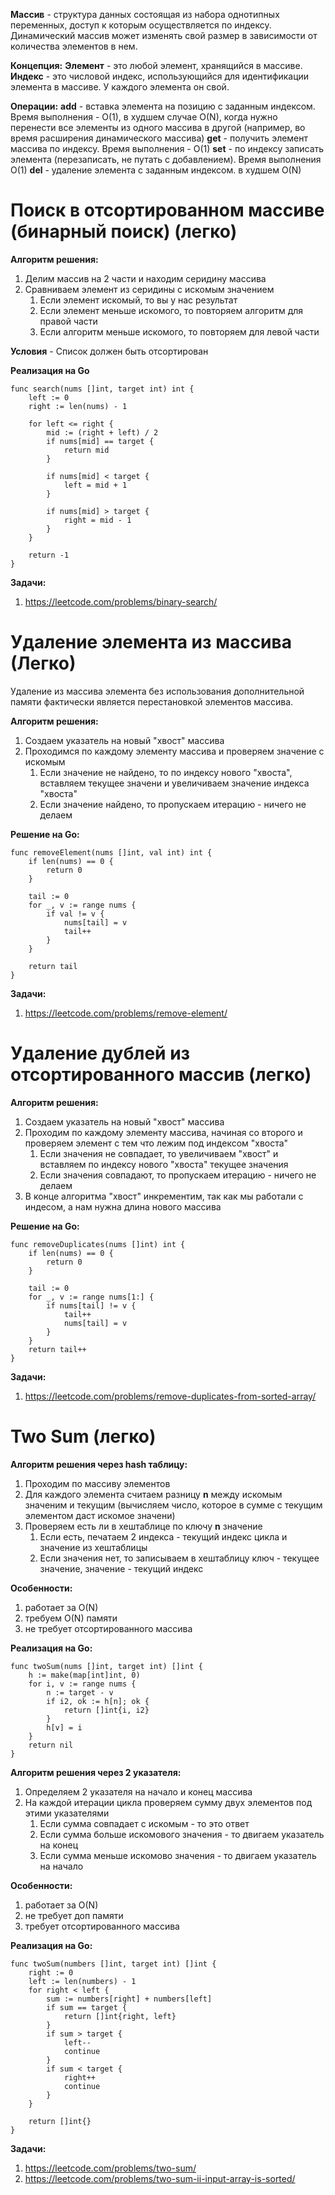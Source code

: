**Массив** - структура данных состоящая из набора однотипных переменных, доступ к которым осуществляется по индексу. Динамический массив может изменять свой размер в зависимости от количества элементов в нем.

**Концепция:**
**Элемент** - это любой элемент, хранящийся в массиве.
**Индекс** - это числовой индекс, использующийся для идентификации элемента в массиве. У каждого элемента он свой.

**Операции:**
**add** - вставка элемента на позицию с заданным индексом. Время выполнения - O(1), в худшем случае O(N), когда нужно перенести все элементы из одного массива в другой (например, во время расширения динамического массива)
**get** - получить элемент массива по индексу. Время выполнения - O(1)
**set** - по индексу записать элемента (перезаписать, не путать с добавлением). Время выполнения O(1)
**del** - удаление элемента с заданным индексом. в худшем O(N)

# Поиск в отсортированном массиве (бинарный поиск) (легко)

**Алгоритм решения:**
1) Делим массив на 2 части и находим серидину массива
2) Сравниваем элемент из серидины с искомым значением
	1) Если элемент искомый, то вы у нас результат
	2) Если элемент меньше искомого, то повторяем алгоритм для правой части
	3) Если алгоритм меньше искомого, то повторяем для левой части

**Условия** - Список должен быть отсортирован

**Реализация на Go**

```
func search(nums []int, target int) int {
    left := 0
    right := len(nums) - 1
    
    for left <= right {
        mid := (right + left) / 2
        if nums[mid] == target {
            return mid
        } 

        if nums[mid] < target {
            left = mid + 1
        }

        if nums[mid] > target {
            right = mid - 1
        }
    }

    return -1
}
```

**Задачи:**
1) https://leetcode.com/problems/binary-search/

# Удаление элемента из массива (Легко)
Удаление из массива элемента без использования дополнительной памяти фактически является перестановкой элементов массива.

**Алгоритм решения:**
1) Создаем указатель на новый "хвост" массива
2) Проходимся по каждому элементу массива и проверяем значение с искомым
	1) Если значение не найдено, то по индексу нового "хвоста", вставляем текущее значени и увеличиваем значение индекса "хвоста"
	2) Если значение найдено, то пропускаем итерацию - ничего не делаем

**Решение на Go:**
```
func removeElement(nums []int, val int) int {
    if len(nums) == 0 {
        return 0
    }

    tail := 0
    for _, v := range nums {
        if val != v {
            nums[tail] = v
            tail++
        }
    }

    return tail
}
```

**Задачи:**
1) https://leetcode.com/problems/remove-element/

# Удаление дублей из отсортированного массив (легко)

**Алгоритм решения:**
1) Создаем указатель на новый "хвост" массива
2) Проходим по каждому элементу массива, начиная со второго и проверяем элемент с тем что лежим под индексом "хвоста"
	1) Если значения не совпадает, то увеличиваем "хвост" и вставляем по индексу нового "хвоста" текущее значения
	2) Если значения совпадают, то пропускаем итерацию - ничего не делаем
3) В конце алгоритма "хвост" инкрементим, так как мы работали с индесом, а нам нужна длина нового массива

**Решение на Go:**
```
func removeDuplicates(nums []int) int {
    if len(nums) == 0 {
        return 0
    }

    tail := 0
    for _, v := range nums[1:] {
        if nums[tail] != v {
            tail++
            nums[tail] = v
        }
    }
    return tail++
}
```

**Задачи:**
1) https://leetcode.com/problems/remove-duplicates-from-sorted-array/

# Two Sum (легко)
**Алгоритм решения через hash таблицу:**
1) Проходим по массиву элементов
2) Для каждого элемента считаем разницу **n** между искомым значеним и текущим (вычисляем число, которое в сумме с текущим элементом даст искомое значени)
3) Проверяем есть ли в хештаблице по ключу **n** значение
	1) Если есть, печатаем 2 индекса - текущий индекс цикла и значение из хештаблицы
	2) Если значения нет, то записываем в хештаблицу ключ - текущее значение, значение - текущий индекс

**Особенности:**
1) работает за O(N)
2) требуем O(N) памяти
3) не требует отсортированного массива

**Реализация на Go:**
```
func twoSum(nums []int, target int) []int {
    h := make(map[int]int, 0)
    for i, v := range nums {
        n := target - v
        if i2, ok := h[n]; ok {
            return []int{i, i2}
        }
        h[v] = i
    }
    return nil
}
```

**Алгоритм решения через 2 указателя:**
1) Определяем 2 указателя на начало и конец массива
2) На каждой итерации цикла проверяем сумму двух элементов под этими указателями
	1) Если сумма совпадает с искомым - то это ответ
	2) Если сумма больше искомового значения - то двигаем указатель на конец
	3) Если сумма меньше искомово значения - то двигаем указатель на начало

**Особенности:**
1) работает за O(N)
2) не требует доп памяти
3) требует отсортированного массива

**Реализация на Go:**
```
func twoSum(numbers []int, target int) []int {
    right := 0
    left := len(numbers) - 1
    for right < left {
        sum := numbers[right] + numbers[left]
        if sum == target {
            return []int{right, left}
        }
        if sum > target {
            left--
            continue
        }
        if sum < target {
            right++
            continue
        }
    }

    return []int{}
}
```

**Задачи:**
1) https://leetcode.com/problems/two-sum/
2) https://leetcode.com/problems/two-sum-ii-input-array-is-sorted/